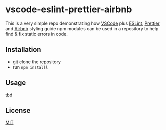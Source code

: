 # vscode-eslint-prettier-airbnb

This is a very simple repo demonstrating how [VSCode] plus
[ESLint], [Prettier], and [Airbnb] styling guide npm modules
can be used in a repository to help find & fix static errors
in code.

## Installation

- git clone the repository
- run `npm installl`

## Usage

tbd

## License

[MIT](./LICENSE.md)

[eslint]: https://eslint.org/
[prettier]: https://prettier.io/
[airbnb]: https://github.com/airbnb/javascript
[vscode]: https://code.visualstudio.com/
